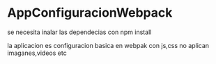 # AppConfiguracionWebpack
se necesita inalar las dependecias con
npm install

la aplicacion es configuracion basica en webpak con js,css
no aplican imaganes,videos etc
